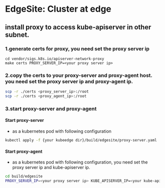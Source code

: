 
# EdgeSite: Cluster at edge

## install proxy to access kube-apiserver in other subnet.
### 1.generate certs for proxy, you need set the proxy server ip
```console
cd vendor/sigs.k8s.io/apiserver-network-proxy
make certs PROXY_SERVER_IP=<your proxy server ip>
```

### 2.copy the certs to your proxy-server and proxy-agent host. you need set the proxy server ip and proxy-agent ip.
```bash
scp -r ./certs <proxy_server_ip>:/root
scp -r ./certs <proxy_agent_ip>:/root
```

### 3.start proxy-server and proxy-agent
#### Start **proxy-server**

- as a kubernetes pod with following configuration
```bash
kubectl apply -f {your kubeedge dir}/build/edgesite/proxy-server.yaml
```

#### Start **proxy-agent**

- as a kubernetes pod with following configuration, you need set the proxy server ip and kube-apiserver ip.
```bash
cd build/edgesite
PROXY_SERVER_IP=<your proxy server ip> KUBE_APISERVER_IP=<your kube-apiserver ip>  envsubst < ./proxy-agent.yaml | kubectl apply -f -
```
